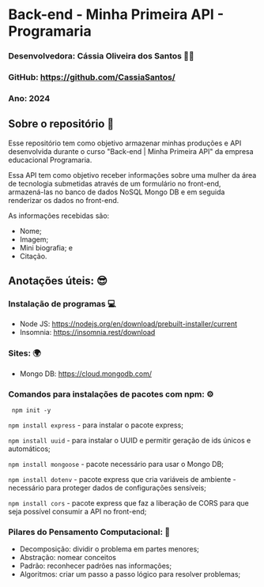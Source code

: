 # Back-end - Minha Primeira API - Programaria 
### Desenvolvedora: Cássia Oliveira dos Santos 👩‍💻
### GitHub: https://github.com/CassiaSantos/
### Ano: 2024

## Sobre o repositório 🚀
Esse repositório tem como objetivo armazenar minhas produções e API desenvolvida durante o curso "Back-end | Minha Primeira API" da empresa educacional Programaria. 

Essa API tem como objetivo receber informações sobre uma mulher da área de tecnologia submetidas através de um formulário no front-end, armazená-las no banco de dados NoSQL Mongo DB e em seguida renderizar os dados no front-end.

As informações recebidas são:
* Nome;
* Imagem;
* Mini biografia; e
* Citação.

## Anotações úteis: 😎
### Instalação de programas 💻
- Node JS: https://nodejs.org/en/download/prebuilt-installer/current
- Insomnia: https://insomnia.rest/download

### Sites: 🌍
- Mongo DB: https://cloud.mongodb.com/
  
### Comandos para instalações de pacotes com npm: ⚙️
``` npm init -y```

``` npm install express ``` - para instalar o pacote express;

```npm install uuid``` - para instalar o UUID e permitir geração de ids únicos e automáticos;

``` npm install mongoose ``` - pacote necessário para usar o Mongo DB;

``` npm install dotenv ``` - pacote express que cria variáveis de ambiente - necessário para proteger dados de configurações sensíveis;

``` npm install cors ``` - pacote express que faz a liberação de CORS para que seja possível consumir a API no front-end;

### Pilares do Pensamento Computacional: 🧠
* Decomposição: dividir o problema em partes menores;
* Abstração: nomear conceitos
* Padrão: reconhecer padrões nas informações;
* Algoritmos: criar um passo a passo lógico para resolver problemas; 